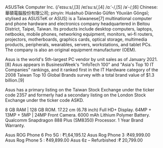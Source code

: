 ASUSTek Computer Inc. (/ˈeɪsuːs/,[3] /eɪˈsuːs/,[4] /ɑːˈ-/,[5] /əˈ-/;[6] Chinese: 華碩電腦股份有限公司; pinyin: Huáshuò Diànnǎo Gǔfèn Yǒuxiàn Gōngsī; stylised as ASUSTeK or ASUS) is a Taiwanese[7] multinational computer and phone hardware and electronics company headquartered in Beitou District, Taipei, Taiwan. Its products include desktop computers, laptops, netbooks, mobile phones, networking equipment, monitors, wi-fi routers, projectors, motherboards, graphics cards, optical storage, multimedia products, peripherals, wearables, servers, workstations, and tablet PCs. The company is also an original equipment manufacturer (OEM).

Asus is the world's 5th-largest PC vendor by unit sales as of January 2021.[8] Asus appears in BusinessWeek's "InfoTech 100" and "Asia's Top 10 IT Companies" rankings, and it ranked first in the IT Hardware category of the 2008 Taiwan Top 10 Global Brands survey with a total brand value of $1.3 billion.[9]

Asus has a primary listing on the Taiwan Stock Exchange under the ticker code 2357 and formerly had a secondary listing on the London Stock Exchange under the ticker code ASKD.



8 GB RAM | 128 GB ROM.
17.22 cm (6.78 inch) Full HD+ Display.
64MP + 13MP + 5MP | 24MP Front Camera.
6000 mAh Lithium Polymer Battery.
Qualcomm Snapdragon 888 Plus (SM8350) Processor.
1 Year Brand Warranty.


Asus ROG Phone 6 Pro 5G : ₹1,64,195.12
Asus Rog Phone 3        :₹49,999.00
Asus Rog Phone 5        : ₹49,899.00
Asus 6z – Refurbished   :₹ 20,799.00